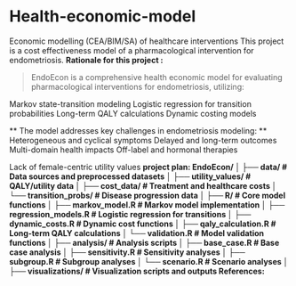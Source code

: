 # Health-economic-model
Economic modelling (CEA/BIM/SA) of healthcare interventions
This project is a cost effectiveness model of a pharmacological intervention for endometriosis.
**Rationale for this project :**
  > EndoEcon is a comprehensive health economic model for evaluating pharmacological interventions for endometriosis, utilizing:

  Markov state-transition modeling
  Logistic regression for transition probabilities
  Long-term QALY calculations
  Dynamic costing models
  
**  The model addresses key challenges in endometriosis modeling:
  **
  Heterogeneous and cyclical symptoms
  Delayed and long-term outcomes
  Multi-domain health impacts
  Off-label and hormonal therapies
  
  Lack of female-centric utility values
**project plan:
  EndoEcon/
│
├── data/                   # Data sources and preprocessed datasets
│   ├── utility_values/     # QALY/utility data
│   ├── cost_data/          # Treatment and healthcare costs
│   └── transition_probs/   # Disease progression data
│
├── R/                      # Core model functions
│   ├── markov_model.R      # Markov model implementation
│   ├── regression_models.R # Logistic regression for transitions
│   ├── dynamic_costs.R     # Dynamic cost functions
│   ├── qaly_calculation.R  # Long-term QALY calculations
│   └── validation.R        # Model validation functions
│
├── analysis/               # Analysis scripts
│   ├── base_case.R         # Base case analysis
│   ├── sensitivity.R       # Sensitivity analyses
│   ├── subgroup.R          # Subgroup analyses
│   └── scenario.R          # Scenario analyses
│
├── visualizations/         # Visualization scripts and outputs
References:**
